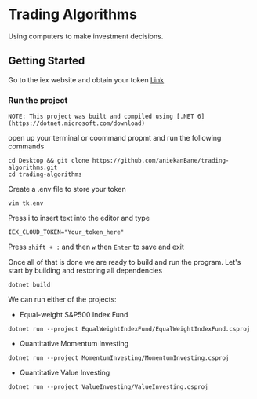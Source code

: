 # Trading Algorithms
Using computers to make investment decisions.
## Getting Started
Go to the iex website and obtain your token [Link](https://iexcloud.io/)
### Run the project
`NOTE: This project was built and compiled using [.NET 6](https://dotnet.microsoft.com/download)`

open up your terminal or coommand propmt and run the following commands
```
cd Desktop && git clone https://github.com/aniekanBane/trading-algorithms.git
cd trading-algorithms 
```
Create a .env file to store your token
```
vim tk.env
```
Press i to insert text into the editor and type
```
IEX_CLOUD_TOKEN="Your_token_here"
```
Press `shift + :` and then `w` then `Enter` to save and exit

Once all of that is done we are ready to build and run the program. Let's start by building and restoring all dependencies
```
dotnet build
```
We can run either of the projects:
- Equal-weight S&P500 Index Fund
```
dotnet run --project EqualWeightIndexFund/EqualWeightIndexFund.csproj
```
- Quantitative Momentum Investing
```
dotnet run --project MomentumInvesting/MomentumInvesting.csproj
```
- Quantitative Value Investing
```
dotnet run --project ValueInvesting/ValueInvesting.csproj
```
